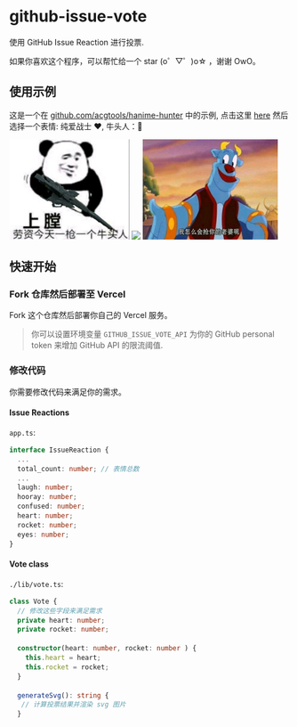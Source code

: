 # github-issue-vote

使用 GitHub Issue Reaction 进行投票.

如果你喜欢这个程序，可以帮忙给一个 star (o゜▽゜)o☆ ，谢谢 OwO。

## 使用示例

这是一个在 [github.com/acgtools/hanime-hunter](https://github.com/acgtools/hanime-hunter) 中的示例, 点击这里 [here](https://github.com/acgtools/hanime-hunter/issues/3) 然后选择一个表情:  纯爱战士 ❤️, 牛头人：🚀

<img src="https://raw.githubusercontent.com/dreamjz/pics/main/pics/2023/202312102326405.jpg" height=180> <img src="https://github-issue-vote.vercel.app/vote?issue=https://github.com/acgtools/hanime-hunter/issues/3" height=190> <img src="https://raw.githubusercontent.com/dreamjz/pics/main/pics/2023/202312102326670.jpg" height=180>

## 快速开始

### Fork 仓库然后部署至 Vercel

Fork 这个仓库然后部署你自己的 Vercel 服务。

> 你可以设置环境变量 `GITHUB_ISSUE_VOTE_API` 为你的 GitHub personal token 来增加 GitHub API 的限流阈值.

### 修改代码

你需要修改代码来满足你的需求。

#### Issue Reactions

`app.ts`:

```ts
interface IssueReaction {
  ...
  total_count: number; // 表情总数
  ...
  laugh: number;
  hooray: number;
  confused: number;
  heart: number;
  rocket: number;
  eyes: number;
}
```

#### Vote class

`./lib/vote.ts`:

```ts
class Vote {
  // 修改这些字段来满足需求
  private heart: number; 
  private rocket: number;

  constructor(heart: number, rocket: number ) { 
    this.heart = heart;
    this.rocket = rocket;
  }

  generateSvg(): string {    
   // 计算投票结果并渲染 svg 图片   
  }
```

